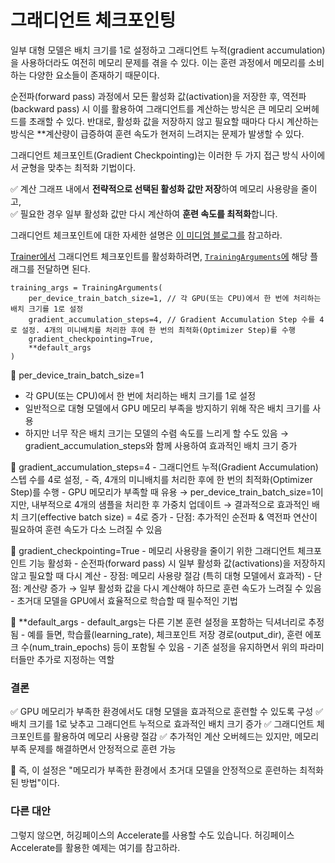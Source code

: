 # 그래디언트 체크포인팅 #

일부 대형 모델은 배치 크기를 1로 설정하고 그래디언트 누적(gradient accumulation)을 사용하더라도 여전히 메모리 문제를 겪을 수 있다. 이는 훈련 과정에서 메모리를 소비하는 다양한 요소들이 존재하기 때문이다. 

순전파(forward pass) 과정에서 모든 활성화 값(activation)을 저장한 후, 역전파(backward pass) 시 이를 활용하여 그래디언트를 계산하는 방식은 큰 메모리 오버헤드를 초래할 수 있다. 반대로, 활성화 값을 저장하지 않고 필요할 때마다 다시 계산하는 방식은 **계산량이 급증하여 훈련 속도가 현저히 느려지는 문제가 발생할 수 있다.  

그래디언트 체크포인트(Gradient Checkpointing)는 이러한 두 가지 접근 방식 사이에서 균형을 맞추는 최적화 기법이다. 

✅ 계산 그래프 내에서 **전략적으로 선택된 활성화 값만 저장**하여 메모리 사용량을 줄이고,  
✅ 필요한 경우 일부 활성화 값만 다시 계산하여 **훈련 속도를 최적화**합니다.  

그래디언트 체크포인트에 대한 자세한 설명은 [이 미디엄 블로그를](https://medium.com/tensorflow/fitting-larger-networks-into-memory-583e3c758ff9) 참고하라.   

[Trainer에서](https://huggingface.co/docs/transformers/v4.48.2/en/main_classes/trainer#transformers.Trainer) 그래디언트 체크포인트를 활성화하려면, [`TrainingArguments`에](https://huggingface.co/docs/transformers/v4.48.2/en/main_classes/trainer#transformers.TrainingArguments) 해당 플래그를 전달하면 된다. 

```
training_args = TrainingArguments(
    per_device_train_batch_size=1, // 각 GPU(또는 CPU)에서 한 번에 처리하는 배치 크기를 1로 설정
    gradient_accumulation_steps=4, // Gradient Accumulation Step 수를 4로 설정. 4개의 미니배치를 처리한 후에 한 번의 최적화(Optimizer Step)를 수행
    gradient_checkpointing=True,
    **default_args
)
```

🔹 per_device_train_batch_size=1
   - 각 GPU(또는 CPU)에서 한 번에 처리하는 배치 크기를 1로 설정
   - 일반적으로 대형 모델에서 GPU 메모리 부족을 방지하기 위해 작은 배치 크기를 사용
   - 하지만 너무 작은 배치 크기는 모델의 수렴 속도를 느리게 할 수도 있음 → gradient_accumulation_steps와 함께 사용하여 효과적인 배치 크기 증가

  🔹 gradient_accumulation_steps=4
    - 그래디언트 누적(Gradient Accumulation) 스텝 수를 4로 설정, 
    - 즉, 4개의 미니배치를 처리한 후에 한 번의 최적화(Optimizer Step)를 수행
    - GPU 메모리가 부족할 때 유용
      → per_device_train_batch_size=1이지만, 내부적으로 4개의 샘플을 처리한 후 가중치 업데이트
      → 결과적으로 효과적인 배치 크기(effective batch size) = 4로 증가
    - 단점: 추가적인 순전파 & 역전파 연산이 필요하여 훈련 속도가 다소 느려질 수 있음

🔹 gradient_checkpointing=True
    - 메모리 사용량을 줄이기 위한 그래디언트 체크포인트 기능 활성화
    - 순전파(forward pass) 시 일부 활성화 값(activations)을 저장하지 않고 필요할 때 다시 계산
    - 장점: 메모리 사용량 절감 (특히 대형 모델에서 효과적)
    - 단점: 계산량 증가 → 일부 활성화 값을 다시 계산해야 하므로 훈련 속도가 느려질 수 있음
    - 초거대 모델을 GPU에서 효율적으로 학습할 때 필수적인 기법

  🔹 **default_args
    - default_args는 다른 기본 훈련 설정을 포함하는 딕셔너리로 추정됨
    - 예를 들면, 학습률(learning_rate), 체크포인트 저장 경로(output_dir), 훈련 에포크 수(num_train_epochs) 등이 포함될 수 있음
    - 기존 설정을 유지하면서 위의 파라미터들만 추가로 지정하는 역할

### 결론 ###
 ✅ GPU 메모리가 부족한 환경에서도 대형 모델을 효과적으로 훈련할 수 있도록 구성
 ✅ 배치 크기를 1로 낮추고 그래디언트 누적으로 효과적인 배치 크기 증가
 ✅ 그래디언트 체크포인트를 활용하여 메모리 사용량 절감
 ✅ 추가적인 계산 오버헤드는 있지만, 메모리 부족 문제를 해결하면서 안정적으로 훈련 가능

 🚀 즉, 이 설정은 "메모리가 부족한 환경에서 초거대 모델을 안정적으로 훈련하는 최적화된 방법"이다.  

### 다른 대안 ###

그렇지 않으면, 허깅페이스의 Accelerate를 사용할 수도 있습니다. 허깅페이스 Accelerate를 활용한 예제는 여기를 참고하라.






